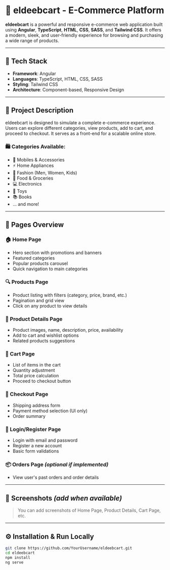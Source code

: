 # 🛒 eldeebcart - E-Commerce Platform

**eldeebcart** is a powerful and responsive e-commerce web application built using **Angular**, **TypeScript**, **HTML**, **CSS**, **SASS**, and **Tailwind CSS**. It offers a modern, sleek, and user-friendly experience for browsing and purchasing a wide range of products.

---

## 🚀 Tech Stack

- **Framework**: Angular
- **Languages**: TypeScript, HTML, CSS, SASS
- **Styling**: Tailwind CSS
- **Architecture**: Component-based, Responsive Design

---

## 🧾 Project Description

eldeebcart is designed to simulate a complete e-commerce experience. Users can explore different categories, view products, add to cart, and proceed to checkout. It serves as a front-end for a scalable online store.

### 🛍️ Categories Available:

- 📱 Mobiles & Accessories  
- ⚡ Home Appliances  
- 👗 Fashion (Men, Women, Kids)  
- 🍔 Food & Groceries  
- 💻 Electronics  
- 🧸 Toys  
- 📚 Books  
- ... and more!

---

## 📄 Pages Overview

### 🏠 Home Page
- Hero section with promotions and banners
- Featured categories
- Popular products carousel
- Quick navigation to main categories

### 🔍 Products Page
- Product listing with filters (category, price, brand, etc.)
- Pagination and grid view
- Click on any product to view details

### 📄 Product Details Page
- Product images, name, description, price, availability
- Add to cart and wishlist options
- Related products suggestions

### 🛒 Cart Page
- List of items in the cart
- Quantity adjustment
- Total price calculation
- Proceed to checkout button

### 🧾 Checkout Page
- Shipping address form
- Payment method selection (UI only)
- Order summary

### 👤 Login/Register Page
- Login with email and password
- Register a new account
- Basic form validations

### 📦 Orders Page *(optional if implemented)*
- View user's past orders and order details

---

## 📸 Screenshots *(add when available)*
> You can add screenshots of Home Page, Product Details, Cart Page, etc.

---

## ⚙️ Installation & Run Locally

```bash
git clone https://github.com/YourUsername/eldeebcart.git
cd eldeebcart
npm install
ng serve

